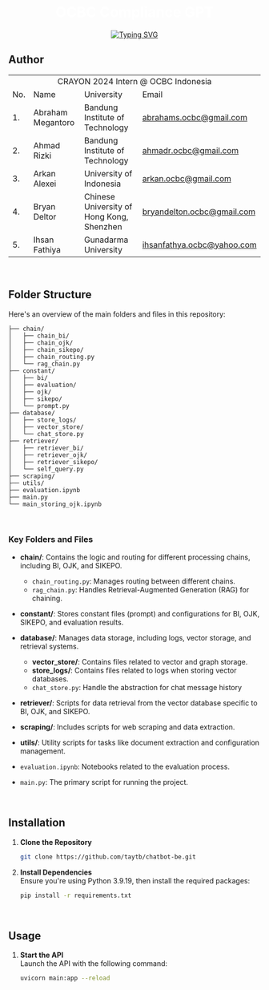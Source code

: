 <p align="center">
    <h1 align="center">
      <span style="color: white; font-weight: bold;">OCBC Compliance GPT</span>
    </h1>
</p>
<p align="center">
  <!-- Typing SVG by DenverCoder1 - https://github.com/DenverCoder1/readme-typing-svg -->
<a href="https://git.io/typing-svg"><img src="https://readme-typing-svg.herokuapp.com?font=Fira+Sans&pause=1000&color=ED1C24&center=true&vCenter=true&width=435&lines=CRAYON+2024+Internship;OCBC+Indonesia;Abraham+Megantoro;Ahmad+Rizki;Arkan+Alexei;Bryan+Delton;Ihsan+Fathiya" alt="Typing SVG" /></a>
</p>

## **Author**


<p align="center"> 
<table>
    <tr>
        <td colspan=4 align="center">CRAYON 2024 Intern @ OCBC Indonesia</td>
    </tr>
    <tr>
        <td>No.</td>
        <td>Name</td>
        <td>University</td>
        <td>Email</td>
    </tr>
    <tr>
        <td>1.</td>
        <td>Abraham Megantoro</td>
        <td>Bandung Institute of Technology</td>
        <td><a href="mailto:abrahams.ocbc@gmail.com">abrahams.ocbc@gmail.com</a></td>
    </tr>
    <tr>
        <td>2.</td>
        <td>Ahmad Rizki</td>
        <td>Bandung Institute of Technology</td>
        <td><a href="mailto:ahmadr.ocbc@gmail.com">ahmadr.ocbc@gmail.com</a></td>
    </tr>
    <tr>
        <td>3.</td>
        <td>Arkan Alexei</td>
        <td>University of Indonesia</td>
        <td><a href="mailto:arkan.ocbc@gmail.com">arkan.ocbc@gmail.com</a></td>
    </tr>
    <tr>
        <td>4.</td>
        <td>Bryan Deltor</td>
        <td>Chinese University of Hong Kong, Shenzhen</td>
        <td><a href="mailto:bryandelton.ocbc@gmail.com">bryandelton.ocbc@gmail.com</a></td>
    </tr>
    <tr>
        <td>5.</td>
        <td>Ihsan Fathiya</td>
        <td>Gunadarma University</td>
        <td><a href="ihsanfathya.ocbc@yahoo.com">ihsanfathya.ocbc@yahoo.com</a></td>
    </tr>
</table>
</p>

<br>

## **Folder Structure**

Here's an overview of the main folders and files in this repository:

```plaintext
├── chain/
│   ├── chain_bi/
│   ├── chain_ojk/
│   ├── chain_sikepo/
│   ├── chain_routing.py
│   └── rag_chain.py
├── constant/
│   ├── bi/
│   ├── evaluation/
│   ├── ojk/
│   ├── sikepo/
│   └── prompt.py
├── database/
│   ├── store_logs/
│   ├── vector_store/
│   └── chat_store.py
├── retriever/
│   ├── retriever_bi/
│   ├── retriever_ojk/
│   ├── retriever_sikepo/
│   └── self_query.py
├── scraping/
├── utils/
├── evaluation.ipynb
├── main.py
└── main_storing_ojk.ipynb
```

<br>

### **Key Folders and Files**

- **chain/**: Contains the logic and routing for different processing chains, including BI, OJK, and SIKEPO.
  - `chain_routing.py`: Manages routing between different chains.
  - `rag_chain.py`: Handles Retrieval-Augmented Generation (RAG) for chaining.

- **constant/**: Stores constant files (prompt) and configurations for BI, OJK, SIKEPO, and evaluation results.

- **database/**: Manages data storage, including logs, vector storage, and retrieval systems.
  - **vector_store/**: Contains files related to vector and graph storage.
  - **store_logs/**: Contains files related to logs when storing vector databases.
  - `chat_store.py`: Handle the abstraction for chat message history
    
- **retriever/**: Scripts for data retrieval from the vector database specific to BI, OJK, and SIKEPO.

- **scraping/**: Includes scripts for web scraping and data extraction.

- **utils/**: Utility scripts for tasks like document extraction and configuration management.

- ``evaluation.ipynb``: Notebooks related to the evaluation process.

- ``main.py``: The primary script for running the project.


<br>

## **Installation**

1. **Clone the Repository**  
   ```bash
   git clone https://github.com/taytb/chatbot-be.git
   ```

2. **Install Dependencies**  
   Ensure you're using Python 3.9.19, then install the required packages:  
   ```bash
   pip install -r requirements.txt
   ```

<br>

## **Usage**

1. **Start the API**  
   Launch the API with the following command:  
   ```bash
   uvicorn main:app --reload
   ```

<br>

